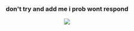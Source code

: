 <h3 align="center">don't try and add me i prob wont respond</h3>
<p align="center">
  <a href="https://github.com/Zvakun">
    <img src="https://discord.c99.nl/widget/theme-2/424914985466986498.png" />
     </a>
